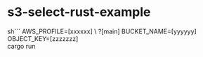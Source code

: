 # s3-select-rust-example

sh```
AWS_PROFILE=[xxxxxx] \                                                                                               ?[main]
BUCKET_NAME=[yyyyyy] \
OBJECT_KEY=[zzzzzzz] \
cargo run
```
